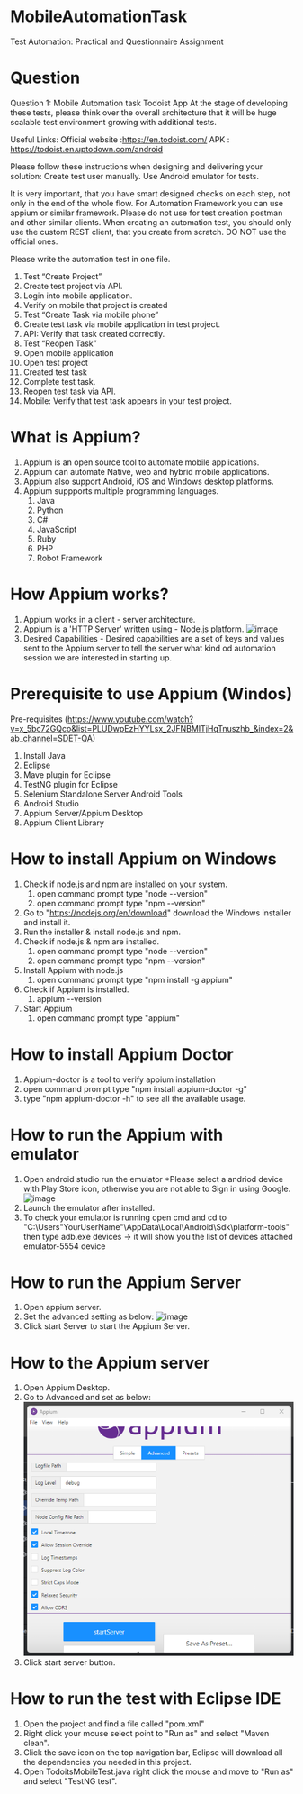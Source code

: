 # MobileAutomationTask
Test Automation: Practical and Questionnaire Assignment

# Question
Question 1: Mobile Automation task
Todoist App
At the stage of developing these tests, please think over the overall architecture that it will be huge scalable test 
environment growing with additional tests.

Useful Links:
  Official website :https://en.todoist.com/
  APK : https://todoist.en.uptodown.com/android
  
Please follow these instructions when designing and delivering your solution:
Create test user manually. Use Android emulator for tests.

It is very important, that you have smart designed checks on each step, not only in the end of the whole flow.
For Automation Framework you can use appium or similar framework. 
Please do not use for test creation postman and other similar clients. 
When creating an automation test, you should only use the custom REST client, that you create from scratch.
DO NOT use the official ones.

Please write the automation test in one file. 
  1. Test “Create Project”
  2. Create test project via API.
  3. Login into mobile application.
  4. Verify on mobile that project is created
  5. Test “Create Task via mobile phone”
  6. Create test task via mobile application in test project.
  7. API: Verify that task created correctly.
  8. Test “Reopen Task”
  9. Open mobile application
  10. Open test project
  11. Created test task
  12. Complete test task.
  13. Reopen test task via API.
  14. Mobile: Verify that test task appears in your test project.

# What is Appium?
1. Appium is an open source tool to automate mobile applications.
2. Appium can automate Native, web and hybrid mobile applications.
3. Appium also support Android, iOS and Windows desktop platforms.
4. Appium suppports multiple programming languages.
     1. Java
     2. Python
     3. C#
     4. JavaScript
     5. Ruby
     6. PHP
     7. Robot Framework

# How Appium works?
1. Appium works in a client - server architecture.
2. Appium is a 'HTTP Server' written using - Node.js platform.
![image](https://github.com/Simin312/MobileAutomationTask/assets/48896656/45ab74e5-fb18-4c55-902d-185ad977feb6)
3. Desired Capabilities - Desired capabilities are a set of keys and values sent to the Appium server to tell the server what kind od automation session we are interested in starting up.

# Prerequisite to use Appium (Windos)
Pre-requisites  (https://www.youtube.com/watch?v=x_5bc72GQco&list=PLUDwpEzHYYLsx_2JFNBMITjHqTnuszhb_&index=2&ab_channel=SDET-QA)
1. Install Java
2. Eclipse
3. Mave plugin for Eclipse
4. TestNG plugin for Eclipse
5. Selenium Standalone Server
Android Tools
1. Android Studio
2. Appium Server/Appium Desktop
3. Appium Client Library

# How to install Appium on Windows
1. Check if node.js and npm are installed on your system.
     1. open command prompt type "node --version"
     2. open command prompt type "npm --version"
2. Go to "https://nodejs.org/en/download" download the Windows installer and install it.
3. Run the installer & install node.js and npm.
4. Check if node.js & npm are installed.
   1. open command prompt type "node --version"
   2. open command prompt type "npm --version"
5. Install Appium with node.js
   1. open command prompt type "npm install -g appium"
6. Check if Appium is installed.
   1. appium --version
7. Start Appium
   1. open command prompt type "appium"

# How to install Appium Doctor
1. Appium-doctor is a tool to verify appium installation
2. open command prompt type "npm install appium-doctor -g"
3. type "npm appium-doctor -h" to see all the available usage.

# How to run the Appium with emulator
1. Open android studio run the emulator *Please select a andriod device with Play Store icon, otherwise you are not able to Sign in using Google. 
![image](https://github.com/Simin312/MobileAutomationTask/assets/48896656/b9953b8c-550d-44f4-92e5-7898f0c9c045)
2. Launch the emulator after installed.
3. To check your emulator is running open cmd and cd to "C:\Users\"YourUserName"\AppData\Local\Android\Sdk\platform-tools" then type adb.exe devices -> it will show you the list of devices attached emulator-5554 device

# How to run the Appium Server
1. Open appium server.
2. Set the advanced setting as below:
  ![image](https://github.com/Simin312/MobileAutomationTask/assets/48896656/a86fc4ce-be09-4f3b-90d5-1a989d33a7df)
3. Click start Server to start the Appium Server.

# How to the Appium server
1. Open Appium Desktop.
2. Go to Advanced and set as below:
![alt text](image-2.png)
3. Click start server button.

# How to run the test with Eclipse IDE
1. Open the project and find a file called "pom.xml"
2. Right click your mouse select point to "Run as" and select "Maven clean".
3. Click the save icon on the top navigation bar, Eclipse will download all the dependencies you needed in this project.
4. Open TodoitsMobileTest.java right click the mouse and move to "Run as" and select "TestNG test".










